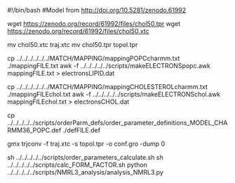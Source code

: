#!/bin/bash
#Model from http://doi.org/10.5281/zenodo.61992

wget https://zenodo.org/record/61992/files/chol50.tpr
wget https://zenodo.org/record/61992/files/chol50.xtc

mv chol50.xtc traj.xtc
mv chol50.tpr topol.tpr

cp ../../../../../../MATCH/MAPPING/mappingPOPCcharmm.txt ./mappingFILE.txt
awk -f ../../../../../scripts/makeELECTRONSpopc.awk mappingFILE.txt > electronsLIPID.dat

cp ../../../../../../MATCH/MAPPING/mappingCHOLESTEROLcharmm.txt ./mappingFILEchol.txt
awk -f ../../../../../scripts/makeELECTRONSchol.awk mappingFILEchol.txt > electronsCHOL.dat  

cp ../../../../../scripts/orderParm_defs/order_parameter_definitions_MODEL_CHARMM36_POPC.def ./defFILE.def

gmx trjconv -f traj.xtc -s topol.tpr -o conf.gro -dump 0

sh ../../../../../scripts/order_parameters_calculate.sh
sh ../../../../../scripts/calc_FORM_FACTOR.sh
python ../../../../../scripts/NMRL3_analysis/analysis_NMRL3.py
